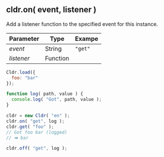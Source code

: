 ## cldr.on( event, listener )

Add a listener function to the specified event for this instance.

| Parameter | Type | Exampe |
| --- | --- | --- |
| *event* | String | `"get"` |
| *listener* | Function | |

```javascript
Cldr.load({
  foo: "bar" 
});

function log( path, value ) {
  console.log( "Got", path, value );
}

cldr = new Cldr( "en" );
cldr.on( "get", log );
cldr.get( "foo" );
// Got foo bar (logged)
// ➡ bar

cldr.off( "get", log );
```
